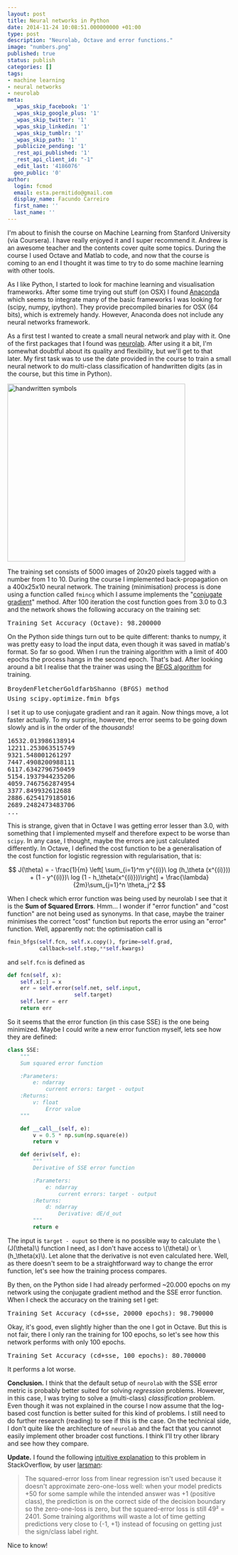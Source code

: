 ```yaml
---
layout: post
title: Neural networks in Python
date: 2014-11-24 10:08:51.000000000 +01:00
type: post
description: "Neurolab, Octave and error functions."
image: "numbers.png"
published: true
status: publish
categories: []
tags:
- machine learning
- neural networks
- neurolab
meta:
  _wpas_skip_facebook: '1'
  _wpas_skip_google_plus: '1'
  _wpas_skip_twitter: '1'
  _wpas_skip_linkedin: '1'
  _wpas_skip_tumblr: '1'
  _wpas_skip_path: '1'
  _publicize_pending: '1'
  _rest_api_published: '1'
  _rest_api_client_id: "-1"
  _edit_last: '4186076'
  geo_public: '0'
author:
  login: fcmod
  email: esta.permitido@gmail.com
  display_name: Facundo Carreiro
  first_name: ''
  last_name: ''
---
```

I'm about to finish the course on Machine Learning from Stanford University (via Coursera). I have really enjoyed it and I super recommend it. Andrew is an awesome teacher and the contents cover quite some topics. During the course I used Octave and Matlab to code, and now that the course is coming to an end I thought it was time to try to do some machine learning with other tools.

As I like Python, I started to look for machine learning and visualisation frameworks. After some time trying out stuff (on OSX) I found <a href="http://continuum.io/downloads" target="_blank">Anaconda</a> which seems to integrate many of the basic frameworks I was looking for (scipy, numpy, ipython). They provide precompiled binaries for OSX (64 bits), which is extremely handy. However, Anaconda does not include any neural networks framework.

As a first test I wanted to create a small neural network and play with it. One of the first packages that I found was <a href="https://code.google.com/p/neurolab/">neurolab</a>. After using it a bit, I'm somewhat doubtful about its quality and flexibility, but we'll get to that later. My first task was to use the date provided in the course to train a small neural network to do multi-class classification of handwritten digits (as in the course, but this time in Python).

<div class="txtaligncenter">
<img class="wp-image-7 aligncenter" style="border:0 solid #000000;" src="{{ site.baseurl }}assets/images/numbers.png" alt="handwritten symbols" width="400" height="400" />
</div>

The training set consists of 5000 images of 20x20 pixels tagged with a number from 1 to 10. During the course I implemented back-propagation on a 400x25x10 neural network. The training (minimisation) process is done using a function called <code>fmincg</code> which I assume implements the "<a href="http://en.wikipedia.org/wiki/Conjugate_gradient_method" target="_blank">conjugate gradient</a>" method. After 100 iteration the cost function goes from 3.0 to 0.3 and the network shows the following accuracy on the training set:

<pre>Training Set Accuracy (Octave): 98.200000</pre>

On the Python side things turn out to be quite different: thanks to numpy, it was pretty easy to load the input data, even though it was saved in matlab's format. So far so good. When I run the training algorithm with a limit of 400 epochs the process hangs in the second epoch. That's bad. After looking around a bit I realise that the trainer was using the <a href="http://en.wikipedia.org/wiki/Broyden%E2%80%93Fletcher%E2%80%93Goldfarb%E2%80%93Shanno_algorithm">BFGS algorithm</a> for training.
<pre>BroydenFletcherGoldfarbShanno (BFGS) method
Using scipy.optimize.fmin_bfgs</pre>
I set it up to use conjugate gradient and ran it again. Now things move, a lot faster actually. To my surprise, however, the error seems to be going down slowly and is in the order of the <em>thousands</em>!
<pre>16532.013986138914
12211.253063515749
9321.548001261297
7447.4908200988111
6117.6342796750459
5154.1937944235206
4059.7467562874954
3377.849932612688
2886.6254179185016
2689.2482473483706
...</pre>
This is strange, given that in Octave I was getting error lesser than 3.0, with something that I implemented myself and therefore expect to be worse than <code>scipy</code>. In any case, I thought, maybe the errors are just calculated differently. In Octave, I defined the cost function to be a generalisation of the cost function for logistic regression with regularisation, that is:

$$
J(\theta) = - \frac{1}{m} \left[ \sum_{i=1}^m y^{(i)}\ log (h_\theta (x^{(i)})) + (1 - y^{(i)})\ log (1 - h_\theta(x^{(i)}))\right] + \frac{\lambda}{2m}\sum_{j=1}^n \theta_j^2
$$

When I check which error function was being used by neurolab I see that it is the <strong>Sum of Squared Errors</strong>. Hmm... I wonder if "error function" and "cost function" are not being used as synonyms. In that case, maybe the trainer minimises the correct "cost" function but reports the error using an "error" function. Well, apparently not: the optimisation call is

```python
fmin_bfgs(self.fcn, self.x.copy(), fprime=self.grad,
          callback=self.step,**self.kwargs)
```

and <code>self.fcn</code> is defined as

```python
def fcn(self, x):
    self.x[:] = x
    err = self.error(self.net, self.input,
                     self.target)
    self.lerr = err
    return err
```

So it seems that the error function (in this case SSE) is the one being minimized. Maybe I could write a new error function myself, lets see how they are defined:

```python
class SSE:
    """
    Sum squared error function

    :Parameters:
        e: ndarray
            current errors: target - output
    :Returns:
        v: float
            Error value
    """

    def __call__(self, e):
        v = 0.5 * np.sum(np.square(e))
        return v

    def deriv(self, e):
        """
        Derivative of SSE error function

        :Parameters:
            e: ndarray
                current errors: target - output
        :Returns:
            d: ndarray
                Derivative: dE/d_out
        """
        return e
```

The input is <code>target - ouput</code> so there is no possible way to calculate the \\(J(\theta)\\) function I need, as I don't have access to \\(\theta\\) or \\(h_\theta(x)\\). Let alone that the derivative is not even calculated here. Well, as there doesn't seem to be a straightforward way to change the error function, let's see how the training process compares.

By then, on the Python side I had already performed ~20.000 epochs on my network using the conjugate gradient method and the SSE error function. When I check the accuracy on the training set I get:
<pre>Training Set Accuracy (cd+sse, 20000 epochs): 98.790000</pre>
Okay, it's good, even slightly higher than the one I got in Octave. But this is not fair, there I only ran the training for 100 epochs, so let's see how this network performs with only 100 epochs.
<pre>Training Set Accuracy (cd+sse, 100 epochs): 80.700000</pre>
It performs a lot worse.

<strong>Conclusion.</strong> I think that the default setup of <code>neurolab</code> with the SSE error metric is probably better suited for solving <em>regression</em> problems. However, in this case, I was trying to solve a (multi-class) <em>classification</em> problem. Even though it was not explained in the course I now assume that the log-based cost function is better suited for this kind of problems. I still need to do further research (reading) to see if this is the case. On the technical side, I don't quite like the architecture of <code>neurolab</code> and the fact that you cannot easily implement other broader cost functions. I think I'll try other library and see how they compare.

<strong>Update.</strong> I found the following <a href="http://stackoverflow.com/questions/12157881/cost-function-for-logistic-regression">intuitive explanation</a> to this problem in StackOverflow, by user <a href="http://stackoverflow.com/users/166749/larsmans">larsman</a>:

> The squared-error loss from linear regression isn't used because it doesn't approximate zero-one-loss well: when your model predicts +50 for some sample while the intended answer was +1 (positive class), the prediction is on the correct side of the decision boundary so the zero-one-loss is zero, but the squared-error loss is still 49² = 2401. Some training algorithms will waste a lot of time getting predictions very close to {-1, +1} instead of focusing on getting just the sign/class label right.

Nice to know!
